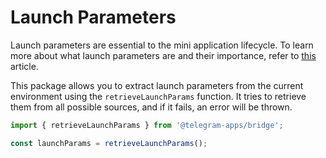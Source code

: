 # Launch Parameters

Launch parameters are essential to the mini application lifecycle. To learn more about what launch
parameters are and their importance, refer to [this](../../platform/launch-parameters.md) article.

This package allows you to extract launch parameters from the current environment using
the `retrieveLaunchParams` function. It tries to retrieve them from all possible sources, and if it
fails, an error will be thrown.

```typescript
import { retrieveLaunchParams } from '@telegram-apps/bridge';

const launchParams = retrieveLaunchParams();
```